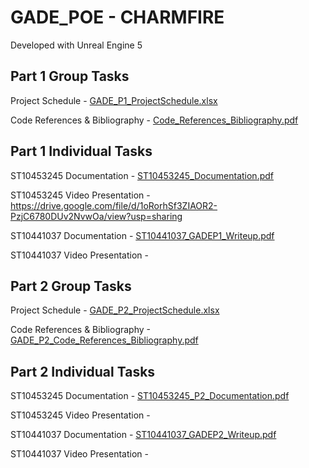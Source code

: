 # GADE_POE - CHARMFIRE
Developed with Unreal Engine 5

Part 1 Group Tasks
-------------------------------------------------------------------------------------------------------------------------------------------------
Project Schedule - [GADE_P1_ProjectSchedule.xlsx](https://github.com/user-attachments/files/22549317/GADE_P1_ProjectSchedule.xlsx)

Code References & Bibliography - [Code_References_Bibliography.pdf](https://github.com/user-attachments/files/22566649/Code_References_Bibliography.pdf)


Part 1 Individual Tasks
------------------------------------------------------------------------------------------------------------------------------------------------
ST10453245 Documentation - [ST10453245_Documentation.pdf](https://github.com/user-attachments/files/22565384/ST10453245_Documentation.pdf)

ST10453245 Video Presentation - https://drive.google.com/file/d/1oRorhSf3ZIAOR2-PzjC6780DUv2NvwOa/view?usp=sharing 


ST10441037 Documentation - [ST10441037_GADEP1_Writeup.pdf](https://github.com/user-attachments/files/22565395/ST10441037_GADEP1_Writeup.pdf)

ST10441037 Video Presentation - 

Part 2 Group Tasks
-------------------------------------------------------------------------------------------------------------------------------------------------
Project Schedule - [GADE_P2_ProjectSchedule.xlsx](https://github.com/user-attachments/files/23121163/GADE_P2_ProjectSchedule.xlsx)

Code References & Bibliography -[GADE_P2_Code_References_Bibliography.pdf](https://github.com/user-attachments/files/23126824/GADE_P2_Code_References_Bibliography.pdf)

Part 2 Individual Tasks
------------------------------------------------------------------------------------------------------------------------------------------------
ST10453245 Documentation - [ST10453245_P2_Documentation.pdf](https://github.com/user-attachments/files/23133729/ST10453245_P2_Documentation.pdf)

ST10453245 Video Presentation - 


ST10441037 Documentation - [ST10441037_GADEP2_Writeup.pdf](https://github.com/user-attachments/files/23133680/ST10441037_GADEP2_Writeup.pdf)

ST10441037 Video Presentation - 
